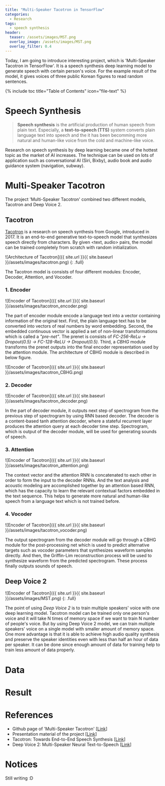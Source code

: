 ```yaml
---
title: "Multi-Speaker Tacotron in TensorFlow"
categories:
  - Research
tags:
  - speech synthesis
header:
  teaser: /assets/images/MST.png
  overlay_image: /assets/images/MST.png
  overlay_filter: 0.4
---
```


Today, I am going to introduce interesting project, which is 'Multi-Speaker Tacotron in TensorFlow'.
It is a speech synthesis deep learning model to generate speech with certain person's voice.
For the example result of the model, it gives voices of three public Korean figures to read random sentences.

{% include toc title="Table of Contents" icon="file-text" %}

# Speech Synthesis

> **Speech synthesis** is the artificial production of human speech from plain text.
Especially, a **text-to-speech (TTS)** system converts plain language text into speech and the it has been becomming more natural and human-like voice from the cold and machine-like voice.

Research on speech synthesis by deep learning became one of the hottest topic as the market of AI increases.
The technique can be used on lots of application such as conversational AI (Siri, Bixby), audio book and audio guidance system (navigation, subway).

# Multi-Speaker Tacotron
The project 'Multi-Speaker Tacotron' combined two different models, Tacotron and Deep Voice 2.

## Tacotron
[Tacotron](https://arxiv.org/abs/1703.10135) is a research on speech synthesis from Google, introduced in 2017.
It is an end-to-end generative text-to-speech model that synthesizes speech directly from characters.
By given <text, audio> pairs, the model can be trained completely from scratch with random initialization.

![Architecture of Tacotron]({{ site.url }}{{ site.baseurl }}/assets/images/tacotron.png)
{: .full}

The Tacotron model is consists of four different modules: Encoder, Decoder, Attention, and Vocoder.

### 1. Encoder
![Encoder of Tacotron]({{ site.url }}{{ site.baseurl }}/assets/images/tacotron_encoder.png)

The part of encoder module encode a language text into a vector containing information of the original text.
First, the plain language text has to be converted into vectors of real numbers by word embedding.
Second, the embedded continuous vector is applied a set of non-linear transformations which is called a *"pre-net"*.
The prenet is consists of *FC-256-ReLu -> Dropout(0.5) -> FC-128-ReLU -> Dropout(0.5)*.
Third, a *CBHG* module transforms the prenet outputs into the final encoder representation used by the attention module.
The architecture of CBHG module is described in below figure. 

![Encoder of Tacotron]({{ site.url }}{{ site.baseurl }}/assets/images/tacotron_CBHG.png)
    
### 2. Decoder    
![Encoder of Tacotron]({{ site.url }}{{ site.baseurl }}/assets/images/tacotron_decoder.png)

In the part of decoder module, it outputs next step of spectrogram from the previous step of spectrogram by using RNN based decoder.
The decoder is a content-based tanh attention decoder, where a stateful recurrent layer produces the attention query at each decoder time step.
Spectrogram, which is output of the decoder module, will be used for generating sounds of speech.

### 3. Attention
![Encoder of Tacotron]({{ site.url }}{{ site.baseurl }}/assets/images/tacotron_attention.png)

The context vector and the attention RNN is concatenated to each other in order to form the input to the decoder RNNs.
And the text analysis and acoustic modeling are accomplished together by an attention based RNN, which has the capacity to learn the relevant contextual factors embedded in the text sequence.
This helps to generate more natural and human-like speech from a language text which is not trained before.

### 4. Vocoder
![Encoder of Tacotron]({{ site.url }}{{ site.baseurl }}/assets/images/tacotron_vocoder.png)

The output spectrogram from the decoder module will go through a CBHG module for the post-processing net which is used to predict alternative targets such as vocoder parameters that synthesizes waveform samples directly.
And then, the Griffin-Lim reconstruction process will be used to synthesize waveform from the predicted spectrogram. 
These process finally outputs sounds of speech.

## Deep Voice 2
![Encoder of Tacotron]({{ site.url }}{{ site.baseurl }}/assets/images/MST.png)
{: .full}

The point of using *Deep Voice 2* is to train multiple speakers' voice with one deep learning model.
Tacotron model can be trained only one person's voice and it will take N times of memory space if we want to train N number of people's voice.
But by using Deep Voice 2 model, we can train multiple speakers' voice on a single model with smaller amount of memory space.
One more advantage is that it is able to achieve high audio quality synthesis and preserve the speaker identities even with less than half an hour of data per speaker.
It can be done since enough amount of data for training help to train less amount of data properly.

# Data

# Result


# References
- Github page of 'Multi-Speaker Tacotron' [[Link](https://github.com/devsisters/multi-speaker-tacotron-tensorflow/blob/master/README.md)]
- Presentation material of the project [[Link](https://www.slideshare.net/carpedm20/deview-2017-80824162)]
- Tacotron: Towards End-to-End Speech Synthesis [[Link](https://arxiv.org/abs/1703.10135)]
- Deep Voice 2: Multi-Speaker Neural Text-to-Speech [[Link](https://arxiv.org/abs/1705.08947)]

# Notices
Still writing :D